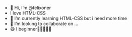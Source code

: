 - 👋 Hi, I’m @felixoner
- I love HTML-CSS
- 🌱 I’m currently learning HTML-CSS but i need more time
- 💞️ I’m looking to collaborate on ...
- 😄 I beginner🤣🤣🤣🤣🤣


<!---
felixoner/felixoner is a ✨ special ✨ repository because its `README.md` (this file) appears on your GitHub profile.
You can click the Preview link to take a look at your changes.
--->
